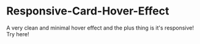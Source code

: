 # Responsive-Card-Hover-Effect
A very clean and minimal hover effect and the plus thing is it's responsive!
Try here!

